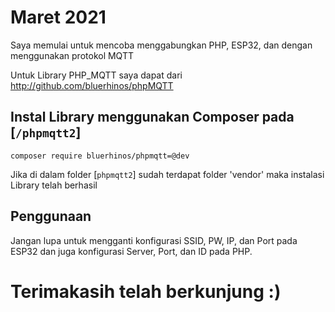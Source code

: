# **Maret 2021**

Saya memulai untuk mencoba menggabungkan PHP, ESP32, dan dengan menggunakan protokol MQTT

Untuk Library PHP_MQTT saya dapat dari
http://github.com/bluerhinos/phpMQTT

## Instal Library menggunakan Composer pada [`/phpmqtt2`]

`composer require bluerhinos/phpmqtt=@dev`

Jika di dalam folder [`phpmqtt2`] sudah terdapat folder 'vendor'
maka instalasi Library telah berhasil

## Penggunaan

Jangan lupa untuk mengganti konfigurasi SSID, PW, IP, dan Port pada
ESP32 dan juga konfigurasi Server, Port, dan ID pada PHP.

# Terimakasih telah berkunjung :)
